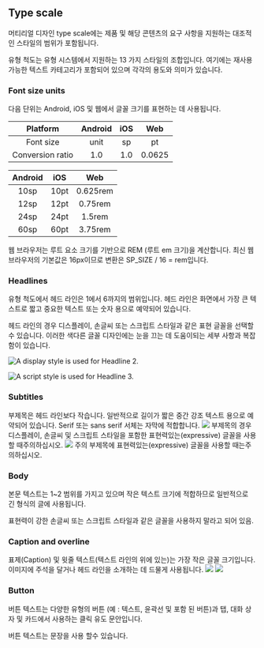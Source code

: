 ## Type scale

머티리얼 디자인 type scale에는 제품 및 해당 콘텐츠의 요구 사항을 지원하는 대조적인 스타일의 범위가 포함됩니다.

유형 척도는 유형 시스템에서 지원하는 13 가지 스타일의 조합입니다. 여기에는 재사용 가능한 텍스트 카테고리가 포함되어 있으며 각각의 용도와 의미가 있습니다.


### Font size units
다음 단위는 Android, iOS 및 웹에서 글꼴 크기를 표현하는 데 사용됩니다.

Platform|Android|iOS|Web
:---:|:---:|:---:|:---:
Font size|unit|sp|pt|rem
Conversion ratio|1.0|1.0|0.0625

Android|iOS|Web
:---:|:---:|:---:
10sp|10pt|0.625rem
12sp|12pt|0.75rem
24sp|24pt|1.5rem
60sp|60pt|3.75rem

웹 브라우저는 루트 요소 크기를 기반으로 REM (루트 em 크기)을 계산합니다. 최신 웹 브라우저의 기본값은 16px이므로 변환은 SP_SIZE / 16 = rem입니다.

### Headlines

유형 척도에서 헤드 라인은 1에서 6까지의 범위입니다. 헤드 라인은 화면에서 가장 큰 텍스트로 짧고 중요한 텍스트 또는 숫자 용으로 예약되어 있습니다.

헤드 라인의 경우 디스플레이, 손글씨 또는 스크립트 스타일과 같은 표현 글꼴을 선택할 수 있습니다. 이러한 색다른 글꼴 디자인에는 눈을 끄는 데 도움이되는 세부 사항과 복잡함이 있습니다.

![A display style is used for Headline 2.](https://lh3.googleusercontent.com/5v_5dscOcC_t6qhIa6EBx384ZE_kf_21z_SgtWK0R7XfB7yv-lifvreK-PFycq-WluF_Sd3i2fY1Mb1HnxgFuIJGj21pAPTBzWwHNQ=w1064-v0)

![A script style is used for Headline 3.](https://lh3.googleusercontent.com/2lWZ6Ahu02DOglj5HL72tWdrPajnRMmMj266d8AEPRNhda-qiylOkHJYUOvGQ_6k6wF43T2l5Z7VOijl-oCE7RrMCeG5fTPi7Cq3=w1064-v0)

### Subtitles

부제목은 헤드 라인보다 작습니다. 일반적으로 길이가 짧은 중간 강조 텍스트 용으로 예약되어 있습니다. Serif 또는 sans serif 서체는 자막에 적합합니다.
![](https://lh3.googleusercontent.com/cOCgRFtyykLMBErWunvMiZExSBaU9qvjGGKvvP1uLmox8mlY0RgMgxlw97ovL93N9-sTs56S5p2didECtRb-uTd1RZMv_lZF4yUkJA=w1064-v0)
부제목의 경우 디스플레이, 손글씨 및 스크립트 스타일을 포함한 표현력있는(expressive) 글꼴을 사용할 때주의하십시오.
![](https://lh3.googleusercontent.com/p4zqWV1SlPYNSZDj3OZ9sKwFUFqD0hYon2utjNqzC_j7A4kWMsfGNspL7dzEnM8n0R50QO6ebcoAKQveSZ-YlG4Q4-SCb4quOCM9JXI=w1064-v0)
주의
부제목에 표현력있는(expressive) 글꼴을 사용할 때는주의하십시오.

### Body

본문 텍스트는 1~2 범위를 가지고 있으며 작은 텍스트 크기에 적합하므로 일반적으로 긴 형식의 글에 사용됩니다.

표현력이 강한 손글씨 또는 스크립트 스타일과 같은 글꼴을 사용하지 말라고 되어 있음.

### Caption and overline

표제(Caption) 및 윗줄 텍스트(텍스트 라인의 위에 있는)는 가장 작은 글꼴 크기입니다. 이미지에 주석을 달거나 헤드 라인을 소개하는 데 드물게 사용됩니다.
![](https://lh3.googleusercontent.com/gNyA10AAUtmaZJ8R3tLZOf25FJ-bFjhGXrCgfEpAh-DJr7cOTK3INni-6h0uGj4UcH79dyrVeAU5oXaioTs1566O9li5W-eGeShgfg=w1064-v0)
![](https://lh3.googleusercontent.com/JqKXeWs8VlV3oB8uX2E1ch-A-Edu62K2Z_GfgNBKN_yh4RVSKwk4xLYzCQ5vuw_7m-JXmT_-OYdCJkS9uxDk9WG41s5pY-VD1fPIEQ=w1064-v0)

### Button

버튼 텍스트는 다양한 유형의 버튼 (예 : 텍스트, 윤곽선 및 포함 된 버튼)과 탭, 대화 상자 및 카드에서 사용하는 클릭 유도 문안입니다.

버튼 텍스트는 문장을 사용 할수 있습니다.